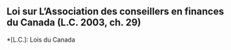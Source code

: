 ## Loi sur L’Association des conseillers en finances du Canada (L.C. 2003, ch. 29)
  *[L.C.]: Lois du Canada
